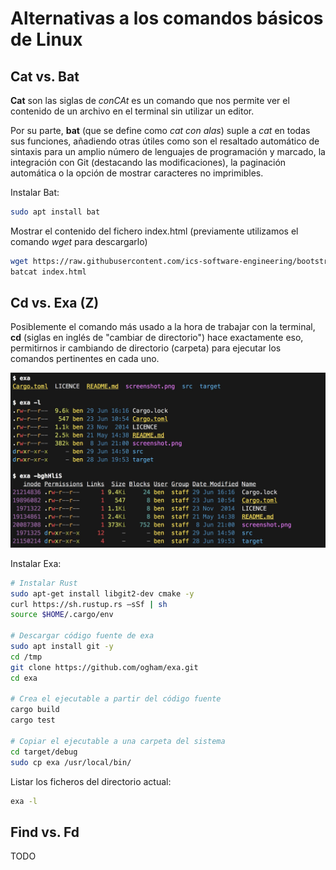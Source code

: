 # Alternativas a los comandos básicos de Linux

## Cat vs. Bat

**Cat** son las siglas de _conCAt_ es un comando que nos permite ver el contenido de un archivo en el terminal sin utilizar un editor.

Por su parte, **bat** (que se define como _cat con alas_) suple a _cat_ en todas sus funciones, añadiendo otras útiles como son el resaltado automático de sintaxis para un amplio número de lenguajes de programación y marcado, la integración con Git (destacando las modificaciones), la paginación automática o la opción de mostrar caracteres no imprimibles.

Instalar Bat:

```bash
sudo apt install bat
```

Mostrar el contenido del fichero index.html (previamente utilizamos el comando _wget_ para descargarlo)

```bash
wget https://raw.githubusercontent.com/ics-software-engineering/bootstrap-example-intro/master/index.html
batcat index.html
```

## Cd vs. Exa (Z)

Posiblemente el comando más usado a la hora de trabajar con la terminal, **cd** (siglas en inglés de "cambiar de directorio") hace exactamente eso, permitirnos ir cambiando de directorio (carpeta) para ejecutar los comandos pertinentes en cada uno.

![exa_01][exa_01]


Instalar Exa:

```bash
# Instalar Rust
sudo apt-get install libgit2-dev cmake -y
curl https://sh.rustup.rs –sSf | sh
source $HOME/.cargo/env

# Descargar código fuente de exa
sudo apt install git -y
cd /tmp
git clone https://github.com/ogham/exa.git
cd exa

# Crea el ejecutable a partir del código fuente
cargo build
cargo test

# Copiar el ejecutable a una carpeta del sistema
cd target/debug
sudo cp exa /usr/local/bin/
```

Listar los ficheros del directorio actual:

```bash
exa -l
```

## Find vs. Fd

TODO



[exa_01]: ./img/exa01.png "Exa - Alternativa al comando Ls"